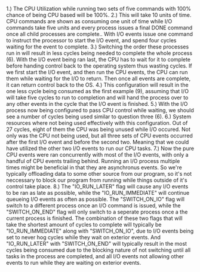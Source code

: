 1.) The CPU Utilization while running two sets of five commands with 100% chance of being CPU based will be 100%.
2.) This will take 10 units of time. CPU commands are shown as consuming one unit of time while I/O commands take five units and every process issues a final DONE command once all child processes are complete.. With I/O events issue one command to instruct the processor to start the I/O event, and spend four cycles waiting for the event to complete.
3.) Switching the order these processes run in will result in less cycles being needed to complete the whole process (6). With the I/O event being ran last, the CPU has to wait for it to complete before handing control back to the operating system thus wasting cycles. If we first start the I/O event, and then run the CPU events, the CPU can run them while waiting for the I/O to return. Then once all events are complete, it can return control back to the OS.
4.) This configuration will result in the one less cycle being consumed as the first example (9), assuming that I/O will take five cycles to run to completion and will hand the process over to any other events in the cycle that the I/O event is finished.
5.) With the I/O process now being configured to pass CPU control while waiting, we should see a number of cycles being used similar to question three (6).
6.) System resources where not being used effectively with this configuration. Out of 27 cycles, eight of them the CPU was being unused while I/O occured. Not only was the CPU not being used, but all three sets of CPU events occurred after the first I/O event and before the second two. Meaning that we could have utilized the other two I/O events to run our CPU tasks. 
7.) Now the pure CPU events were ran concurrently with most of the I/O events, with only a handful of CPU events trailing behind. Running an I/O process multiple times might be beneficial in that they are asynchronus events. So we're typically offloading data to some other source from our program, so it's not neccessary to block our program from running while things outside of it's control take place.
8.) The "IO_RUN_LATER" flag will cause any I/O events to be ran as late as possible, while the "IO_RUN_IMMEDIATE" will continue queueing I/O events as often as possible. The "SWITCH_ON_IO" flag will switch to a different process once an I/O command is issued, while the "SWITCH_ON_END" flag will only switch to a seperate process once a the current process is finished. The combination of these two flags that will take the shortest amount of cycles to complete will typically be "IO_RUN_IMMEDIATE" along with "SWITCH_ON_IO", due to I/O events being set to never hog cycles while they wait on exterior events. And "IO_RUN_LATER" with "SWITCH_ON_END" will typically result in the most cycles being consumed due to the blocking nature of not switching until all tasks in the process are completed, and all I/O events not allowing other events to run while they are waiting on exterior events. 
